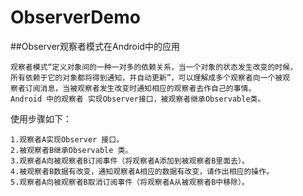 # ObserverDemo
##Observer观察者模式在Android中的应用

    观察者模式“定义对象间的一种一对多的依赖关系，当一个对象的状态发生改变的时候，
    所有依赖于它的对象都将得到通知，并自动更新”，可以理解成多个观察者向一个被观
    察者订阅消息，当被观察者发生改变时通知相应的观察者去作自己的事情。
    Android 中的观察者 实现Observer接口，被观察者继承Observable类。
   使用步骤如下：

    1.观察者A实现Observer 接口。
    2.被观察者B继承Observable 类。
    3.观察者A向被观察者B订阅事件（将观察者A添加到被观察者B里面去）。
    4.被观察者B数据有改变，通知观察者A相应的数据有改变，请作出相应的操作。
    5.观察者A向被观察者B取消订阅事件（将观察者A从被观察者B中移除）。
